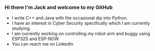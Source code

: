 ### Hi there I'm Jack and welcome to my GitHub 
- I write C++ and Java with the occasional dip into Python.
- I have an interest in Cyber Security specifically which I am currently studying.
- I am currently working on controlling my robot arm and buggy using ESP32S and ESP-NOW 
- You can reach me on LinkedIn
  

<!--
**UNIJackS/UNIJackS** is a ✨ _special_ ✨ repository because its `README.md` (this file) appears on your GitHub profile.

Here are some ideas to get you started:

- 🔭 I’m currently working on ...
- 🌱 I’m currently learning ...
- 👯 I’m looking to collaborate on ...
- 🤔 I’m looking for help with ...
- 💬 Ask me about ...
- 📫 How to reach me: ...
- 😄 Pronouns: ...
- ⚡ Fun fact: ...
-->

